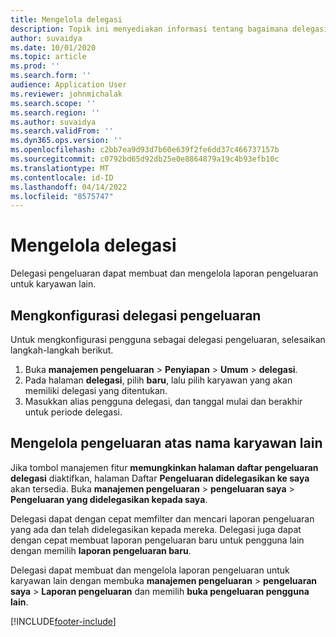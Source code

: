 ```yaml
---
title: Mengelola delegasi
description: Topik ini menyediakan informasi tentang bagaimana delegasi pengeluaran dapat membuat dan mengelola laporan pengeluaran untuk karyawan lain.
author: suvaidya
ms.date: 10/01/2020
ms.topic: article
ms.prod: ''
ms.search.form: ''
audience: Application User
ms.reviewer: johnmichalak
ms.search.scope: ''
ms.search.region: ''
ms.author: suvaidya
ms.search.validFrom: ''
ms.dyn365.ops.version: ''
ms.openlocfilehash: c2bb7ea9d93d7b60e639f2fe6dd37c466737157b
ms.sourcegitcommit: c0792bd65d92db25e0e8864879a19c4b93efb10c
ms.translationtype: MT
ms.contentlocale: id-ID
ms.lasthandoff: 04/14/2022
ms.locfileid: "8575747"
---
```

# <a name="manage-delegation"></a>Mengelola delegasi
Delegasi pengeluaran dapat membuat dan mengelola laporan pengeluaran untuk karyawan lain.

## <a name="configuring-expense-delegation"></a>Mengkonfigurasi delegasi pengeluaran

Untuk mengkonfigurasi pengguna sebagai delegasi pengeluaran, selesaikan langkah-langkah berikut. 
1. Buka **manajemen pengeluaran** > **Penyiapan** > **Umum** > **delegasi**. 
2. Pada halaman **delegasi**, pilih **baru**, lalu pilih karyawan yang akan memiliki delegasi yang ditentukan. 
3. Masukkan alias pengguna delegasi, dan tanggal mulai dan berakhir untuk periode delegasi.

## <a name="manage-expenses-on-behalf-of-another-employee"></a>Mengelola pengeluaran atas nama karyawan lain

Jika tombol manajemen fitur **memungkinkan halaman daftar pengeluaran delegasi** diaktifkan, halaman Daftar **Pengeluaran didelegasikan ke saya** akan tersedia. Buka **manajemen pengeluaran** > **pengeluaran saya** > **Pengeluaran yang didelegasikan kepada saya**.

Delegasi dapat dengan cepat memfilter dan mencari laporan pengeluaran yang ada dan telah didelegasikan kepada mereka. Delegasi juga dapat dengan cepat membuat laporan pengeluaran baru untuk pengguna lain dengan memilih **laporan pengeluaran baru**.

Delegasi dapat membuat dan mengelola laporan pengeluaran untuk karyawan lain dengan membuka **manajemen pengeluaran** > **pengeluaran saya** > **Laporan pengeluaran** dan memilih **buka pengeluaran pengguna lain**.


[!INCLUDE[footer-include](../includes/footer-banner.md)]